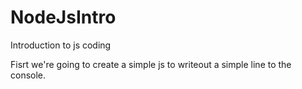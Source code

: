 # NodeJsIntro
Introduction to js coding

Fisrt we're going to create a simple js to writeout a simple line to the console.
